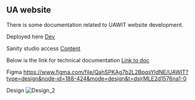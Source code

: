## UA website

There is some documentation related to UAWIT website development.

Deployed here [Dev](https://uawit-website-dev.vercel.app/)

Sanity studio access [Content](https://uawit-website-dev.vercel.app/studio/structure)

Below is the link for technical documentation [Link to doc](https://docs.google.com/document/d/1eYfpHAAZ-ivtG9fTmoNs9DXJ2t-AJsTKY9kzWvvfssc/edit)

Figma 
https://www.figma.com/file/QahSPKAg7b2L2BpqsYIdNE/UAWIT?type=design&node-id=188-424&mode=design&t=dsjrMLE2d1576na1-0


Design
![Design_2](https://github.com/UAWIT/.github/assets/1140769/2544f0af-956c-4d37-ad22-4a97eced58eb)




<!--
**Here are some ideas to get you started:**

🙋‍♀️ A short introduction - what is your organization all about?
🌈 Contribution guidelines - how can the community get involved?
👩‍💻 Useful resources - where can the community find your docs? Is there anything else the community should know?
🍿 Fun facts - what does your team eat for breakfast?
🧙 Remember, you can do mighty things with the power of [Markdown](https://docs.github.com/github/writing-on-github/getting-started-with-writing-and-formatting-on-github/basic-writing-and-formatting-syntax)
-->
